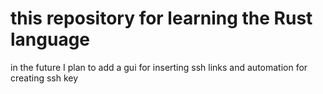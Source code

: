 # this repository for learning the Rust language
in the future I plan to add a gui for inserting ssh links 
and automation for creating ssh key
